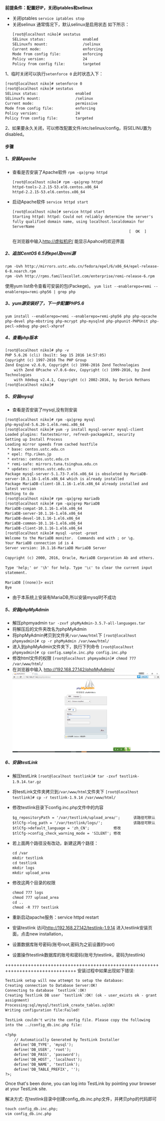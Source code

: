 **前提条件：配置好IP，关闭iptables和selinux**

* 关闭iptables
  `service iptables stop`
* 关闭selinux
  通常情况下，默认selinux是启用状态
  如下所示：
  ```
  [root@localhost niko]# sestatus
  SELinux status:                 enabled
  SELinuxfs mount:                /selinux
  Current mode:                   enforcing
  Mode from config file:          enforcing
  Policy version:                 24
  Policy from config file:        targeted
  ```


1、临时关闭可以执行`setenforce 0`
此时状态入下：

```
[root@localhost niko]# setenforce 0
[root@localhost niko]# sestatus
SELinux status:                 enabled
SELinuxfs mount:                /selinux
Current mode:                   permissive
Mode from config file:          enforcing
Policy version:                 24
Policy from config file:        targeted
```

2、如果要永久关闭，可以修改配置文件\/etc\/selinux\/config，将SELINU置为disabled。

#### 步骤

##### 1、安装Apache

* 查看是否安装了Apache软件
  `rpm -qa|grep httpd`

  ```
  [root@localhost niko]# rpm -qa|grep httpd
  httpd-tools-2.2.15-53.el6.centos.x86_64
  httpd-2.2.15-53.el6.centos.x86_64
  ```

* 启动Apache软件
  `service httpd start`

  ```
  [root@localhost niko]# service httpd start
  Starting httpd: httpd: Could not reliably determine the server's fully qualified domain name, using localhost.localdomain for ServerName
                                                       [  OK  ]
  ```

  在浏览器中输入[http:\/\/虚拟机IP\/](http://虚拟机IP/) 能显示Apahce的欢迎界面


##### 2、追加CentOS 6.5的epel及remi源

```
rpm -Uvh http://mirrors.ustc.edu.cn/fedora/epel/6/x86_64/epel-release-6-8.noarch.rpm
rpm -Uvh http://rpms.famillecollet.com/enterprise/remi-release-6.rpm
```

使用yum list命令查看可安装的包\(Packege\)。
`yum list --enablerepo=remi --enablerepo=remi-php56 | grep php`

##### 3、yum源安装好了，下一步配置PHP5.6

```
yum install --enablerepo=remi --enablerepo=remi-php56 php php-opcache php-devel php-mbstring php-mcrypt php-mysqlnd php-phpunit-PHPUnit php-pecl-xdebug php-pecl-xhprof
```

##### 4、查看php版本

```
[root@localhost niko]# php -v
PHP 5.6.26 (cli) (built: Sep 15 2016 14:57:05) 
Copyright (c) 1997-2016 The PHP Group
Zend Engine v2.6.0, Copyright (c) 1998-2016 Zend Technologies
    with Zend OPcache v7.0.6-dev, Copyright (c) 1999-2016, by Zend Technologies
    with Xdebug v2.4.1, Copyright (c) 2002-2016, by Derick Rethans
[root@localhost niko]# 

```

##### 5、安装mysql

* 查看是否安装了mysql,没有则安装

```
[root@localhost niko]# rpm -qa|grep mysql
php-mysqlnd-5.6.26-1.el6.remi.x86_64
[root@localhost niko]# yum -y install mysql-server mysql-client
Loaded plugins: fastestmirror, refresh-packagekit, security
Setting up Install Process
Loading mirror speeds from cached hostfile
 * base: centos.ustc.edu.cn
 * epel: ftp.riken.jp
 * extras: centos.ustc.edu.cn
 * remi-safe: mirrors.tuna.tsinghua.edu.cn
 * updates: centos.ustc.edu.cn
Package mysql-server-5.1.73-7.el6.x86_64 is obsoleted by MariaDB-server-10.1.16-1.el6.x86_64 which is already installed
Package MariaDB-client-10.1.16-1.el6.x86_64 already installed and latest version
Nothing to do
[root@localhost niko]# rpm -qa|grep mariadb
[root@localhost niko]# rpm -qa|grep MariaDB
MariaDB-compat-10.1.16-1.el6.x86_64
MariaDB-server-10.1.16-1.el6.x86_64
MariaDB-devel-10.1.16-1.el6.x86_64
MariaDB-common-10.1.16-1.el6.x86_64
MariaDB-client-10.1.16-1.el6.x86_64
[root@localhost niko]# mysql -uroot -proot
Welcome to the MariaDB monitor.  Commands end with ; or \g.
Your MariaDB connection id is 4
Server version: 10.1.16-MariaDB MariaDB Server

Copyright (c) 2000, 2016, Oracle, MariaDB Corporation Ab and others.

Type 'help;' or '\h' for help. Type '\c' to clear the current input statement.

MariaDB [(none)]> exit
Bye

```

* 由于本系统上安装有MariaDB,所以安装mysql时不成功

##### 5、安装phpMyAdmin

* 解压phpmyadmin
  `tar -zxvf phpMyAdmin-3.5.7-all-languages.tar`
* 将解压后的文件夹改名为phpMyAdmin
* 将phpMyAdmin拷贝到文件夹`/var/www/html`下
  `[root@localhost phpmyadmin]# cp -r phpMyAdmin /var/www/html/`
* 进入到phpMyAdmin文件夹下，执行下列命令
  `[root@localhost phpmyadmin]# cp config.sample.inc.php config.inc.php`
* 修改html文件的权限
  `[root@localhost phpmyadmin]# chmod 777 /var/www/html/`
* 在浏览器中输入 [http:\/\/192.168.27.142\/phpMyAdmin\/](http://192.168.27.142/phpMyAdmin/)
  ![](/assets/QQ截图20161008105136.png)

##### 6、安装testLink

* 解压testLink
  `[root@localhost testlink]# tar -zxvf testlink-1.9.14.tar.gz`
* 将testLink文件夹拷贝到`/var/www/html`文件夹下
  `[root@localhost testlink]# cp -r testlink-1.9.14 /var/www/html/`
* 修改testlink目录下config.inc.php文件中的内容

  ```
  $g_repositoryPath = '/var/testlink/upload_area/';      该路径可默认
  $tlCfg->log_path = '/var/testlink/logs/';              该路径可默认
  $tlCfg->default_language = 'zh_CN';           修改
  $tlCfg->config_check_warning_mode = 'SILENT'; 修改
  ```

* 若上面两个路径没有改动，新建这两个路径：

  ```
  cd /var
  mkdir testlink
  cd testlink
  mkdir logs
  mkdir upload_area
  ```

* 修改这两个目录的权限

  ```
  chmod 777 logs
  chmod 777 upload_area
  cd ..
  chmod -R 777 testlink
  ```

* 重新启动apache服务：service httpd restart

* 安装testlink
  访问[http:\/\/192.168.27.142\/testlink-1.9.14](http://192.168.27.142/testlink-1.9.14)    进入testlink安装页面，点击new installation，

* 设置数据库账号密码\(账号root,密码为之前设置的root\)

* 设置操作testlink数据库的账号和密码\(账号为testlink，密码为testlink\)

+++++++++++++++++++++++++++++++++++++++++++++++++++++++++++++++++++++++++++++++
     安装过程中如果出现如下错误: 
```
TestLink setup will now attempt to setup the database:
Creating connection to Database Server:OK!
Connecting to database `testlink`:OK!
Creating Testlink DB user `testlink`:OK! (ok - user_exists ok - grant assignment) 
Processing:sql/mysql/testlink_create_tables.sqlOK!
Writing configuration file:Failed!

TestLink couldn't write the config file. Please copy the following into the ../config_db.inc.php file:
     
<?php
    // Automatically Generated by TestLink Installer
    define('DB_TYPE', 'mysql');
    define('DB_USER', 'root');
    define('DB_PASS', 'password');
    define('DB_HOST', 'localhost');
    define('DB_NAME', 'testlink');
    define('DB_TABLE_PREFIX', '');
?>;
```
Once that's been done, you can log into TestLink by pointing your browser at your TestLink site.

解决方式:
在testlink目录中创建config\_db.inc.php文件，并拷贝php的代码即可
```
touch config_db.inc.php; 
vim config_db.inc.php  
```
